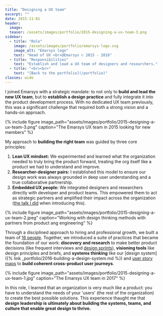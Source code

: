 ```yaml
---
title: "Designing a UX team"
excerpt: ""
date: 2015-11-01
header:
  image:
  teaser: /assets/images/portfolio/2015-designing-a-ux-team-3.png
sidebar:
  - title: "Role"
    image: /assets/images/portfolio/emarsys-logo.svg
    image_alt: "Emarsys logo"
    text: "Head of UX <br>@Emarsys ⊂ 2015 - 2018"
  - title: "Responsibilities"
    text: "Establish and lead a UX team of designers and researchers."
  - title: "<br><br>"
    text: "[Back to the portfolio](/portfolio)"    
classes: wide
---
```


I joined Emarsys with a strategic mandate: to not only to **build and lead the new UX team**, but to **establish a design practice** and fully integrate it into the product development process. With no dedicated UX team previously, this was a significant challenge that required both a strong vision and a hands-on approach.

{% include figure image_path="assets/images/portfolio/2015-designing-a-ux-team-3.png" caption="The Emarsys UX team in 2015 looking for new members" %}

My approach to **building the right team** was guided by three core principles:

1. **Lean UX mindset:** We experimented and learned what the organization needed to truly bring the product forward, treating the org itself like a product we had to understand and improve.
2. **Researcher-designer pairs:** I established this model to ensure our design work was always grounded in deep user understanding and a true collaborative partnership.
3. **Embedded UX people:** We integrated designers and researchers directly with developer and product teams. This empowered them to act as strategic partners and amplified their impact across the organization ([the talk I did](https://prezi.com/rit0h4vvzql8/lean-ux-in-product-teams/) when introducing this).

{% include figure image_path="assets/images/portfolio/2015-designing-a-ux-team-2.jpeg" caption="Working with design thinking methods with partners from product ang engineering" %}

Through a disciplined approach to hiring and professional growth, we built a team of [16 people](https://blog.craftlab.hu/hiring-ux-people-at-emarsys-e12f5bfdd5fb). Together, we introduced a suite of practices that became the foundation of our work: **discovery and research** to make better product decisions (like frequent interviews and [design sprints](https://medium.com/emarsys-design/running-the-design-sprint-at-emarsys-4b40a4cecc47)), **visioning tools** like design principles and briefs, and **systems thinking** like our [design system]({% link _portfolio/2016-building-a-design-system.md %}) and [user story maps](https://blog.craftlab.hu/drawing-houses-fb6893facfbe) to **build coherent cross-product user journeys**.

{% include figure image_path="assets/images/portfolio/2015-designing-a-ux-team-1.jpg" caption="The Emarsys UX team in 2017" %}

In this role, I learned that an organization is very much like a product: you have to understand the needs of your 'users' (the rest of the organization) to create the best possible solutions. This experience thaught me that **design leadership is ultimately about building the systems, teams, and culture that enable great design to thrive.**